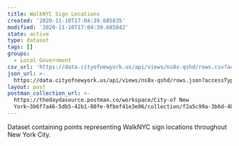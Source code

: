```yaml
---
title: WalkNYC Sign Locations
created: '2020-11-10T17:04:39.685835'
modified: '2020-11-10T17:04:39.685842'
state: active
type: dataset
tags: []
groups:
  - Local Government
csv_url: 'https://data.cityofnewyork.us/api/views/ns8x-qshd/rows.csv?accessType=DOWNLOAD'
json_url: >-
  https://data.cityofnewyork.us/api/views/ns8x-qshd/rows.json?accessType=DOWNLOAD
layout: post
postman_collection_url: >-
  https://thedaydasource.postman.co/workspace/City-of New
  York~3b6f7a46-5db5-42b1-80fe-9fbef41e3e06/collection/f2a5c99a-3b6d-4b32-9819-7f061bd0fbd1
---
```

Dataset containing points representing WalkNYC sign locations throughout New York City.
